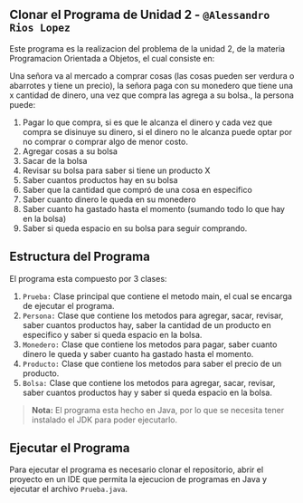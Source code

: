 ## Clonar el Programa de Unidad 2 - ``@Alessandro Rios Lopez``

Este programa es la realizacion del problema de la unidad 2, de la materia Programacion Orientada a Objetos, el cual consiste en:

Una señora va al mercado a comprar cosas (las cosas pueden ser verdura o abarrotes y tiene un precio), la señora paga con su monedero que tiene una x cantidad de dinero, una vez que compra las agrega a su bolsa., la persona puede:

  1. Pagar lo que compra, si es que le alcanza el dinero y cada vez que compra se disinuye su dinero, si el dinero no le alcanza puede optar por no comprar o comprar algo de menor costo.
  2. Agregar cosas a su bolsa
  3. Sacar de la bolsa
  4. Revisar su bolsa para saber si tiene un producto X
  5. Saber cuantos productos hay en su bolsa
  6. Saber que la cantidad que compró de una cosa en especifico
  7. Saber cuanto dinero le queda en su monedero
  8. Saber cuanto ha gastado hasta el momento (sumando todo lo que hay en la bolsa)
  9. Saber si queda espacio en su bolsa para seguir comprando.

## Estructura del Programa

El programa esta compuesto por 3 clases:

  1. `Prueba:` Clase principal que contiene el metodo main, el cual se encarga de ejecutar el programa.
  2. `Persona:` Clase que contiene los metodos para agregar, sacar, revisar, saber cuantos productos hay, saber la cantidad de un producto en especifico y saber si queda espacio en la bolsa.
  3. `Monedero:` Clase que contiene los metodos para pagar, saber cuanto dinero le queda y saber cuanto ha gastado hasta el momento.
  4. `Producto:` Clase que contiene los metodos para saber el precio de un producto.
  5. `Bolsa:` Clase que contiene los metodos para agregar, sacar, revisar, saber cuantos productos hay y saber si queda espacio en la bolsa.

> **Nota:** El programa esta hecho en Java, por lo que se necesita tener instalado el JDK para poder ejecutarlo.

## Ejecutar el Programa

Para ejecutar el programa es necesario clonar el repositorio, abrir el proyecto en un IDE que permita la ejecucion de programas en Java y ejecutar el archivo `Prueba.java`.
